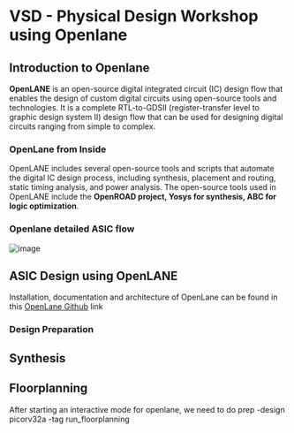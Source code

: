 # VSD - Physical Design Workshop using Openlane

## Introduction to Openlane
**OpenLANE** is an open-source digital integrated circuit (IC) design flow that enables the design of custom digital circuits using open-source tools and technologies. It is a complete RTL-to-GDSII (register-transfer level to graphic design system II) design flow that can be used for designing digital circuits ranging from simple to complex. 

### OpenLane from Inside
OpenLANE includes several open-source tools and scripts that automate the digital IC design process, including synthesis, placement and routing, static timing analysis, and power analysis. The open-source tools used in OpenLANE include the **OpenROAD project, Yosys for synthesis, ABC for logic optimization**.

### **Openlane detailed ASIC flow**
![image](https://user-images.githubusercontent.com/125300415/224268894-44bac0f7-2962-4915-bb65-10a25d2ea8e6.png)


## ASIC Design using OpenLANE
Installation, documentation and architecture of OpenLane can be found in this [OpenLane Github](https://github.com/The-OpenROAD-Project/OpenLane) link
### Design Preparation

## Synthesis

## Floorplanning
After starting an interactive mode for openlane, we need to do 
prep -design picorv32a -tag <synthesis run tag name>
run_floorplanning
